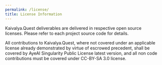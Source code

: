 ```yaml
---
permalink: /license/
title: License Information
---
```


Kaivalya.Quest deliverables are delivered in respective open source licenses. Please refer to each project source code for details.

All contributions to Kaivalya.Quest, where not covered under an applicable license already demonstrated by virtue of escrowed precedent, shall be covered by AyeAI Singularity Public License latest version, and all non code contributions must be covered under CC-BY-SA 3.0 license.
